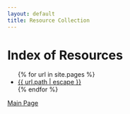 ```yaml
---
layout: default
title: Resource Collection
---
```


<body>
  <h1>Index of Resources</h1>
  <ul>
    {% for url in site.pages %}
    <li><a href="{{ site.baseurl | escape }}{{ url.path | escape }}">{{ url.path | escape }}</a> </li>
    {% endfor %}
  </ul>
</body>

[Main Page](https://bafflerbach.github.io/DSM-CORE)
